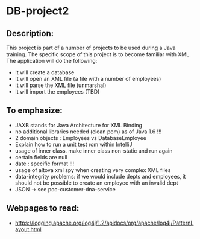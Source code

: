 # DB-project2

## Description:

This project is part of a number of projects to be used during a Java training. The specific scope of this project is to become familiar with XML.<br>
The application will do the following:
* It will create a database
* It will open an XML file (a file with a number of employees)
* It will parse the XML file (unmarshal)
* It will import the employees (TBD)

## To emphasize:
* JAXB stands for Java Architecture for XML Binding
* no additional libraries needed (clean pom) as of Java 1.6 !!!
* 2 domain objects : Employees vs DatabaseEmployee
* Explain how to run a unit test rom within IntelliJ
* usage of inner class. make inner class non-static and run again
* certain fields are null
* date : specific format !!!
* usage of altova xml spy when creating very complex XML files
* data-integrity problems: if we would include depts and employees, it should not be possible to create an employee with an invalid dept
* JSON -> see poc-customer-dna-service

## Webpages to read:
* https://logging.apache.org/log4j/1.2/apidocs/org/apache/log4j/PatternLayout.html